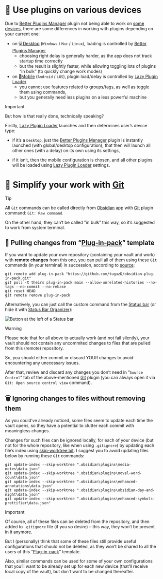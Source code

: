 # 🚞 Use plugins on various devices

Due to [Better Plugins Manager](https://github.com/0011000000110010/obsidian-manager) plugin not being able to work on [some devices](https://help.obsidian.md/Getting+started/Use+the+mobile+app), there are some differences in working with plugins depending on your current one:

- on 💻[Desktop](https://obsidian.md) (`Windows` / `Mac` / `Linux`), loading is controlled by [Better Plugins Manager](https://github.com/0011000000110010/obsidian-manager)
  - choosing right delay is generally harder, as the app does not track startup time correctly
  - but the result is slightly faster, while allowing toggling lots of plugins “in bulk” (to quickly change work modes)
- on 📱[Mobile](https://obsidian.md/mobile) (`Android` / `iOS`), plugin load/delay is controlled by [Lazy Plugin Loader](https://github.com/alangrainger/obsidian-lazy-plugins)
  - you cannot use features related to groups/tags, as well as toggle them using commands,
  - but you generally need less plugins on a less powerful machine

> [!IMPORTANT]
> But how is that really done, technically speaking?
>
> Firstly, [Lazy Plugin Loader](https://github.com/alangrainger/obsidian-lazy-plugins) launches and then determines user’s device type:
> - if it’s a `Desktop`, just the [Better Plugins Manager](https://github.com/0011000000110010/obsidian-manager) plugin is instantly launched (with global/desktop configuration), that then will launch all other ones (with a delay) on its own using its settings,
>
> - if it isn‘t, then the mobile configuration is chosen, and all other plugins will be loaded using [Lazy Plugin Loader](https://github.com/alangrainger/obsidian-lazy-plugins) settings.

# 📑 Simplify your work with [Git](https://git-scm.com)

> [!TIP]
> All `Git` commands can be called directly from [Obsidian](https://obsidian.md) app with [Git](https://github.com/Vinzent03/obsidian-git) plugin command: `Git: Raw command`.
>
> On the other hand, they can’t be called ”in bulk” this way, so it’s suggested to work from system terminal.

## 🔄️ Pulling changes from “[Plug-in-pack](<./README.md>)” template

If you want to update your own repository (containing your vault and work) with **remote changes** from this one, you can pull all of them using these `Git` commands (in your terminal) in succession, according to [source](https://gist.github.com/krlozadan/4b75255b88d7a1504e5e632cb817c3f5):

```shell title="➕ Get changes from template remote (no history)" frame="code" showLineNumbers wrap
git remote add plug-in-pack "https://github.com/tuguzD/obsidian-plug-in-pack.git"
git pull -X theirs plug-in-pack main --allow-unrelated-histories --no-tags --no-commit --no-rebase
git reset HEAD
git remote remove plug-in-pack
```

Alternatively, you can just call the custom command from the [Status bar](https://help.obsidian.md/User+interface/Status+bar) (or hide it with [Status Bar Organizer](https://github.com/Opisek/obsidian-statusbar-organizer)):

![Button at the left of a Status bar](https://github.com/user-attachments/assets/bca8e810-9feb-4dff-8e93-a2dc3d69742d)

> [!WARNING]
> Please note that for all above to actually work (and not fail silently), your vault should not contain any uncommited changes to files that are pulled from this (remote) repository.
>
> So, you should either commit or discard YOUR changes to avoid encountering any unecessary issues.

After that, review and discard any changes you don’t need in ”`Source Control`” tab of the above-mentioned [Git](https://github.com/Vinzent03/obsidian-git) plugin (you can always open it via `Git: Open source control view` command).

## 🗑️ Ignoring changes to files without removing them

As you could’ve already noticed, some files seem to update each time the vault opens, so they have a potential to clutter each commit with meaningless changes.

Changes for such files can be ignored locally, for each of your device (but not for the whole repository, like when using `.gitignore`) by updating each file’s index using [skip-worktree bit](https://git-scm.com/docs/git-update-index#_skip_worktree_bit). I suggest you to avoid updating files below by running these `Git` commands:

```shell title="🫥 Don't collect changes from these files" frame="code" showLineNumbers wrap
git update-index --skip-worktree ".obsidian\plugins\media-notes\data.json"
git update-index --skip-worktree ".obsidian\plugins\novel-word-count\data.json"
git update-index --skip-worktree ".obsidian\plugins\enhanced-annotations\data.json"
git update-index --skip-worktree ".obsidian\plugins\obsidian-day-and-night\data.json"
git update-index --skip-worktree ".obsidian\plugins\enhanced-symbols-prettifier\data.json"
```

> [!IMPORTANT]
> Of course, all of these files can be deleted from the repository, and then added to `.gitignore` file (if you so desire) – this way, they won’t be present in it anymore.
>
> But I (personally) think that some of these files still provide useful configurations that should not be deleted, as they won’t be shared to all the users of this “[Plug-in-pack](<#-plug-in-pack-for-obsidian-app>)” template.

Also, similar commands can be used for some of your own configurations that you’ll want to be already set up for each new device (that’ll receive local copy of the vault), but don’t want to be changed thereafter.
